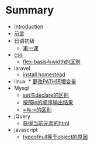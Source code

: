 # Summary

* [Introduction](README.md)
* [前言](README.MD)
* 日语初级
  * [第一课](di-yi-ke.md)
* [css](css.md)
  * [flex-basis与width的区别](css/flex-basisyu-width-de-qu-bie.md)
* laravel
  * [install homestead](install-homestead.md)
* linux
  * [更改PATH环境变量](change-path.md)
* Mysql
  * [set与declare的区别](set-declare.md)  
  * [按照in的顺序输出结果](in-order.md)
  * [=与:=的区别](two-equals.md)
* jQuery
  * [获得当前元素的html](get-current-html.md)
* javascript
  * [typeofnull等于object的原因](typeofnull.md) 
